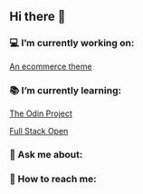 ## Hi there 👋

### 💻 I’m currently working on:

[An ecommerce theme](https://github.com/kvrcode/ecomm)

### 📚 I’m currently learning:

[The Odin Project](https://www.theodinproject.com/)

[Full Stack Open](https://fullstackopen.com/en/)

### 💬 Ask me about:


### 📱 How to reach me: 

<!--
**kvrcode/kvrcode** is a ✨ _special_ ✨ repository because its `README.md` (this file) appears on your GitHub profile.

Here are some ideas to get you started:

- 🔭 I’m currently working on ...
- 🌱 I’m currently learning ...
- 👯 I’m looking to collaborate on ...
- 🤔 I’m looking for help with ...
- 💬 Ask me about ...
- 📫 How to reach me: ...
- 😄 Pronouns: ...
- ⚡ Fun fact: ...
-->
